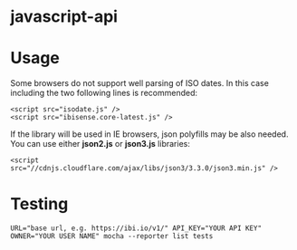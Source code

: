 javascript-api
==============


# Usage

Some browsers do not support well parsing of ISO dates. In this case including the two following lines is recommended:

```
<script src="isodate.js" />
<script src="ibisense.core-latest.js" />
```
If the library will be used in IE browsers, json polyfills may be also needed. You can use 
either **json2.js** or **json3.js** libraries:
```
<script src="//cdnjs.cloudflare.com/ajax/libs/json3/3.3.0/json3.min.js" />
```

# Testing

```
URL="base url, e.g. https://ibi.io/v1/" API_KEY="YOUR API KEY" OWNER="YOUR USER NAME" mocha --reporter list tests
```

